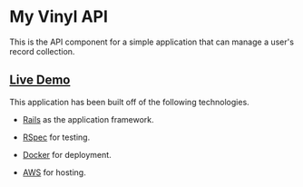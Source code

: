 # My Vinyl API

This is the API component for a simple application that can manage a user's record collection.

## [Live Demo](http://my-vinyl-api-prod.us-east-2.elasticbeanstalk.com)

This application has been built off of the following technologies.

- [Rails](https://rubyonrails.org/) as the application framework.

- [RSpec](http://rspec.info/) for testing.

- [Docker](https://www.docker.com/) for deployment.

- [AWS](https://aws.amazon.com/) for hosting.
